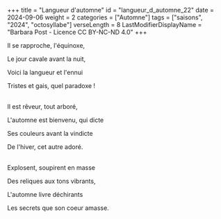 +++
title = "Langueur d'automne"
id = "langueur_d_automne_22"
date = 2024-09-06
weight = 2
categories = ["Automne"]
tags = ["saisons", "2024", "octosyllabe"]
verseLength = 8
LastModifierDisplayName = "Barbara Post - Licence CC BY-NC-ND 4.0"
+++

Il se rapproche, l'équinoxe,

Le jour cavale avant la nuit,

Voici la langueur et l'ennui

Tristes et gais, quel paradoxe !

 \
Il est rêveur, tout arboré,

L'automne est bienvenu, qui dicte

Ses couleurs avant la vindicte

De l'hiver, cet autre adoré.

 \
Explosent, soupirent en masse

Des reliques aux tons vibrants,

L'automne livre déchirants

Les secrets que son coeur amasse.
